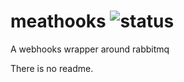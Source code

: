 # meathooks ![status](https://travis-ci.org/nkcraddock/meathooks.svg?branch=master)
A webhooks wrapper around rabbitmq

There is no readme.
